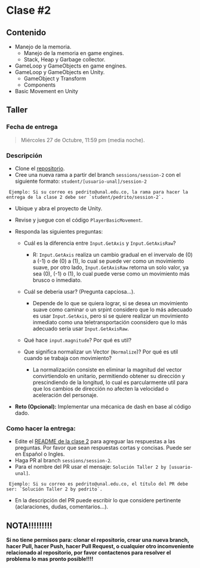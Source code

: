 # Clase #2

## Contenido

- Manejo de la memoria.
  - Manejo de la memoria en game engines.
  - Stack, Heap y Garbage collector.
- GameLoop y GameObjects en game engines.
- GameLoop y GameObjects en Unity.
  - GameObject y Transform
  - Components
- Basic Movement en Unity

## Taller

### Fecha de entrega
> Miércoles 27 de Octubre, 11:59 pm (media noche).

### Descripción
- Clone el [repositorio](https://github.com/UNAL-IntroVideojuegos-2021-2/intro-videogames-2021-2).
- Cree una nueva rama a partir del branch `sessions/session-2` con el siguiente formato: `student/[usuario-unal]/session-2`
```
 Ejemplo: Si su correo es pedrito@unal.edu.co, la rama para hacer la entrega de la clase 2 debe ser `student/pedrito/session-2`.
```
- Ubique y abra el proyecto de Unity.
- Revise y juegue con el código `PlayerBasicMovement`.
- Responda las siguientes preguntas:
  - Cuál es la diferencia entre `Input.GetAxis` y `Input.GetAxisRaw`?

    - R: `Input.GetAxis` realiza un cambio gradual en el invervalo de (0) a (-1) o de (0) a (1), lo cual se puede ver como un movimiento suave, por otro lado, `Input.GetAxisRaw` retorna un solo valor, ya sea (0), (-1) o (1), lo cual puede verse como un movimiento más brusco o inmediato.

  - Cuál se deberia usar? (Pregunta capciosa...).

    - Depende de lo que se quiera lograr, si se desea un movimiento suave como caminar o un srpint considero que lo más adecuado es usar `Input.GetAxis`, pero si se quiere realizar un movimiento inmediato como una teletransportación coonsidero que lo más adecuado sería usar `Input.GetAxisRaw`.
  - Qué hace `input.magnitude`? Por qué es util?

  - Que significa normalizar un Vector (`Normalize`)? Por qué es util cuando se trabaja con movimiento?

    - La normalización consiste en eliminar la magnitud del vector convirtiendolo en unitario, permitiendo obtener su dirección y prescindiendo de la longitud, lo cual es parcularmente util para que los cambios de dirección no afecten la velocidad o aceleración del personaje.

- **Reto (Opcional):** Implementar una mécanica de dash en base al código dado.

### Como hacer la entrega:
- Edite el [README de la clase 2](https://github.com/UNAL-IntroVideojuegos-2021-2/intro-videogames-2021-2/blob/main/Clase2/README.md) para agreguar las respuestas a las preguntas. Por favor que sean respuestas cortas y concisas. Puede ser en Español o Ingles.
- Haga PR al branch `sessions/session-2`. 
- Para el nombre del PR usar el mensaje: `Solución Taller 2 by [usuario-unal]`. 
```
 Ejemplo: Si su correo es pedrito@unal.edu.co, el título del PR debe ser: `Solución Taller 2 by pedrito`.
```
- En la descripción del PR puede escribir lo que considere pertinente (aclaraciones, dudas, comentarios...).

## NOTA!!!!!!!!!
**Si no tiene permisos para: clonar el repositorio, crear una nueva branch, hacer Pull, hacer Push, hacer Pull Request, o cualquier otro inconveniente relacionado al repositorio, por favor contactenos para resolver el problema lo mas pronto posible!!!!**